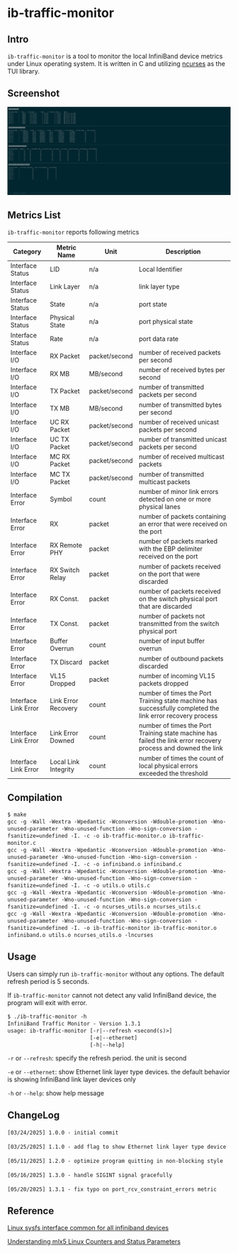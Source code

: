 # ib-traffic-monitor

## Intro

`ib-traffic-monitor` is a tool to monitor the local InfiniBand device metrics under Linux operating system. It is written in C and utilizing [ncurses](https://invisible-island.net/ncurses/) as the TUI library.

## Screenshot

![](screenshots/ib-traffic-monitor.png)

## Metrics List

`ib-traffic-monitor` reports following metrics

| Category | Metric Name | Unit | Description |
| --- | --- | --- | --- |
| Interface Status | LID | n/a | Local Identifier |
| Interface Status | Link Layer | n/a | link layer type |
| Interface Status | State | n/a | port state |
| Interface Status | Physical State | n/a | port physical state |
| Interface Status | Rate | n/a | port data rate |
| Interface I/O | RX Packet | packet/second | number of received packets per second |
| Interface I/O | RX MB | MB/second | number of received bytes per second |
| Interface I/O | TX Packet | packet/second | number of transmitted packets per second |
| Interface I/O | TX MB | MB/second | number of transmitted bytes per second |
| Interface I/O | UC RX Packet | packet/second | number of received unicast packets per second |
| Interface I/O | UC TX Packet | packet/second | number of transmitted unicast packets per second |
| Interface I/O | MC RX Packet | packet/second | number of received multicast packets |
| Interface I/O | MC TX Packet | packet/second | number of transmitted multicast packets |
| Interface Error | Symbol | count | number of minor link errors detected on one or more physical lanes |
| Interface Error | RX | packet | number of packets containing an error that were received on the port |
| Interface Error | RX Remote PHY | packet | number of packets marked with the EBP delimiter received on the port |
| Interface Error | RX Switch Relay | packet | number of packets received on the port that were discarded |
| Interface Error | RX Const. | packet | number of packets received on the switch physical port that are discarded |
| Interface Error | TX Const. | packet | number of packets not transmitted from the switch physical port |
| Interface Error | Buffer Overrun | count | number of input buffer overrun |
| Interface Error | TX Discard | packet | number of outbound packets discarded |
| Interface Error | VL15 Dropped | packet | number of incoming VL15 packets dropped |
| Interface Link Error | Link Error Recovery | count | number of times the Port Training state machine has successfully completed the link error recovery process |
| Interface Link Error | Link Error Downed | count | number of times the Port Training state machine has failed the link error recovery process and downed the link |
| Interface Link Error | Local Link Integrity | count | number of times the count of local physical errors exceeded the threshold |

## Compilation

```
$ make
gcc -g -Wall -Wextra -Wpedantic -Wconversion -Wdouble-promotion -Wno-unused-parameter -Wno-unused-function -Wno-sign-conversion -fsanitize=undefined -I. -c -o ib-traffic-monitor.o ib-traffic-monitor.c
gcc -g -Wall -Wextra -Wpedantic -Wconversion -Wdouble-promotion -Wno-unused-parameter -Wno-unused-function -Wno-sign-conversion -fsanitize=undefined -I. -c -o infiniband.o infiniband.c
gcc -g -Wall -Wextra -Wpedantic -Wconversion -Wdouble-promotion -Wno-unused-parameter -Wno-unused-function -Wno-sign-conversion -fsanitize=undefined -I. -c -o utils.o utils.c
gcc -g -Wall -Wextra -Wpedantic -Wconversion -Wdouble-promotion -Wno-unused-parameter -Wno-unused-function -Wno-sign-conversion -fsanitize=undefined -I. -c -o ncurses_utils.o ncurses_utils.c
gcc -g -Wall -Wextra -Wpedantic -Wconversion -Wdouble-promotion -Wno-unused-parameter -Wno-unused-function -Wno-sign-conversion -fsanitize=undefined -I. -o ib-traffic-monitor ib-traffic-monitor.o infiniband.o utils.o ncurses_utils.o -lncurses
```

## Usage

Users can simply run `ib-traffic-monitor` without any options. The default refresh period is 5 seconds.

If `ib-traffic-monitor` cannot not detect any valid InfiniBand device, the program will exit with error.

```
$ ./ib-traffic-monitor -h
InfiniBand Traffic Monitor - Version 1.3.1
usage: ib-traffic-monitor [-r|--refresh <second(s)>]
                          [-e|--ethernet]
                          [-h|--help]
```

`-r` or `--refresh`: specify the refresh period. the unit is second

`-e` or `--ethernet`: show Ethernet link layer type devices. the default behavior is showing InfiniBand link layer devices only

`-h` or `--help`: show help message

## ChangeLog

```
[03/24/2025] 1.0.0 - initial commit

[03/25/2025] 1.1.0 - add flag to show Ethernet link layer type device

[05/11/2025] 1.2.0 - optimize program quitting in non-blocking style

[05/16/2025] 1.3.0 - handle SIGINT signal gracefully

[05/20/2025] 1.3.1 - fix typo on port_rcv_constraint_errors metric
```

## Reference

[Linux sysfs interface common for all infiniband devices](https://www.kernel.org/doc/Documentation/ABI/stable/sysfs-class-infiniband)

[Understanding mlx5 Linux Counters and Status Parameters](https://enterprise-support.nvidia.com/s/article/understanding-mlx5-linux-counters-and-status-parameters)
